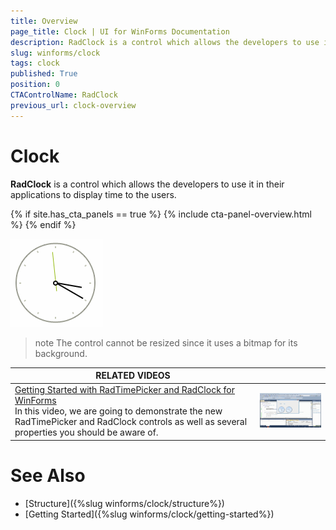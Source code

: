 ```yaml
---
title: Overview
page_title: Clock | UI for WinForms Documentation
description: RadClock is a control which allows the developers to use it in their applications to display time to the users.
slug: winforms/clock
tags: clock
published: True
position: 0
CTAControlName: RadClock
previous_url: clock-overview
---
```


# Clock

__RadClock__ is a control which allows the developers to use it in their applications to display time to the users. 

{% if site.has_cta_panels == true %}
{% include cta-panel-overview.html %}
{% endif %}

![clock-overview 001](images/clock-overview001.gif)

>note The control cannot be resized since it uses a bitmap for its background.
>


| RELATED VIDEOS |  |
| ------ | ------ |
|[Getting Started with RadTimePicker and RadClock for WinForms](http://tv.telerik.com/watch/winforms/getting-started-with-radtimepicker-for-winforms)<br>In this video, we are going to demonstrate the new RadTimePicker and RadClock controls as well as several properties you should be aware of.|![clock-getting-started 002](images/clock-getting-started002.png)|

# See Also

* [Structure]({%slug winforms/clock/structure%})
* [Getting Started]({%slug winforms/clock/getting-started%})
